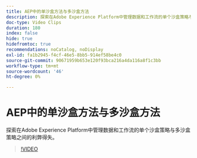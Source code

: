 ```yaml
---
title: AEP中的单沙盒方法与多沙盒方法
description: 探索在Adobe Experience Platform中管理数据和工作流的单个沙盒策略与多沙盒策略之间的利弊得失。
doc-type: Video Clips
duration: 180
index: false
hide: true
hidefromtoc: true
recommendations: noCatalog, noDisplay
exl-id: fa1b2945-f4cf-46e5-8bb5-914ef58be4c0
source-git-commit: 90671959b653e120f93bca216a4da116a8f1c3bb
workflow-type: tm+mt
source-wordcount: '46'
ht-degree: 0%

---
```


# AEP中的单沙盒方法与多沙盒方法

探索在Adobe Experience Platform中管理数据和工作流的单个沙盒策略与多沙盒策略之间的利弊得失。

<!-- 62_S601_3442532_179_single-vs-multisandbox-approach-in-aep -->
>[!VIDEO](https://video.tv.adobe.com/v/3462672/?learn=on&enablevpops=true&captions=chi_hans)
